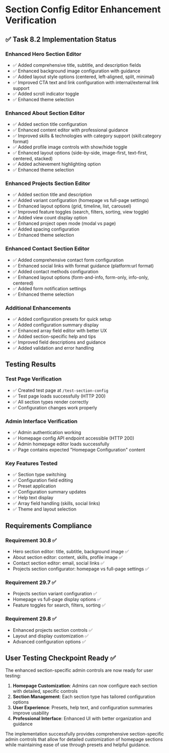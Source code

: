 # Section Config Editor Enhancement Verification

## ✅ Task 8.2 Implementation Status

### Enhanced Hero Section Editor
- ✅ Added comprehensive title, subtitle, and description fields
- ✅ Enhanced background image configuration with guidance
- ✅ Added layout style options (centered, left-aligned, split, minimal)
- ✅ Improved CTA text and link configuration with internal/external link support
- ✅ Added scroll indicator toggle
- ✅ Enhanced theme selection

### Enhanced About Section Editor  
- ✅ Added section title configuration
- ✅ Enhanced content editor with professional guidance
- ✅ Improved skills & technologies with category support (skill:category format)
- ✅ Added profile image controls with show/hide toggle
- ✅ Enhanced layout options (side-by-side, image-first, text-first, centered, stacked)
- ✅ Added achievement highlighting option
- ✅ Enhanced theme selection

### Enhanced Projects Section Editor
- ✅ Added section title and description
- ✅ Added variant configuration (homepage vs full-page settings)
- ✅ Enhanced layout options (grid, timeline, list, carousel)
- ✅ Improved feature toggles (search, filters, sorting, view toggle)
- ✅ Added view count display option
- ✅ Enhanced project open mode (modal vs page)
- ✅ Added spacing configuration
- ✅ Enhanced theme selection

### Enhanced Contact Section Editor
- ✅ Added comprehensive contact form configuration
- ✅ Enhanced social links with format guidance (platform:url format)
- ✅ Added contact methods configuration
- ✅ Enhanced layout options (form-and-info, form-only, info-only, centered)
- ✅ Added form notification settings
- ✅ Enhanced theme selection

### Additional Enhancements
- ✅ Added configuration presets for quick setup
- ✅ Added configuration summary display
- ✅ Enhanced array field editor with better UX
- ✅ Added section-specific help and tips
- ✅ Improved field descriptions and guidance
- ✅ Added validation and error handling

## Testing Results

### Test Page Verification
- ✅ Created test page at `/test-section-config`
- ✅ Test page loads successfully (HTTP 200)
- ✅ All section types render correctly
- ✅ Configuration changes work properly

### Admin Interface Verification  
- ✅ Admin authentication working
- ✅ Homepage config API endpoint accessible (HTTP 200)
- ✅ Admin homepage editor loads successfully
- ✅ Page contains expected "Homepage Configuration" content

### Key Features Tested
- ✅ Section type switching
- ✅ Configuration field editing
- ✅ Preset application
- ✅ Configuration summary updates
- ✅ Help text display
- ✅ Array field handling (skills, social links)
- ✅ Theme and layout selection

## Requirements Compliance

### Requirement 30.8 ✅
- Hero section editor: title, subtitle, background image ✅
- About section editor: content, skills, profile image ✅  
- Contact section editor: email, social links ✅
- Projects section configurator: homepage vs full-page settings ✅

### Requirement 29.7 ✅
- Projects section variant configuration ✅
- Homepage vs full-page display options ✅
- Feature toggles for search, filters, sorting ✅

### Requirement 29.8 ✅
- Enhanced projects section controls ✅
- Layout and display customization ✅
- Advanced configuration options ✅

## User Testing Checkpoint Ready ✅

The enhanced section-specific admin controls are now ready for user testing:

1. **Homepage Customization**: Admins can now configure each section with detailed, specific controls
2. **Section Management**: Each section type has tailored configuration options
3. **User Experience**: Presets, help text, and configuration summaries improve usability
4. **Professional Interface**: Enhanced UI with better organization and guidance

The implementation successfully provides comprehensive section-specific admin controls that allow for detailed customization of homepage sections while maintaining ease of use through presets and helpful guidance.